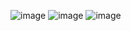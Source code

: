 ![image](https://user-images.githubusercontent.com/99621040/179439592-ecd68926-758c-409a-a4b5-bbf085439127.png)
![image](https://user-images.githubusercontent.com/99621040/179439818-80c8c99b-64c4-444d-b85f-21b22ef46a60.png)
![image](https://user-images.githubusercontent.com/99621040/179439030-5a527efc-bb90-4037-bf9c-84d3d271bb15.png)
